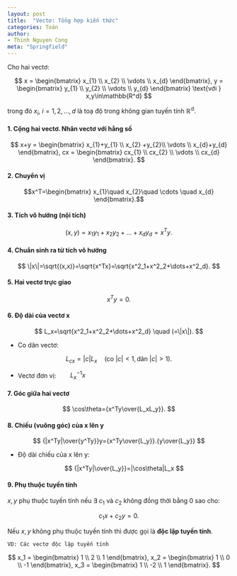```yaml
---
layout: post
title:  "Vectơ: Tổng hợp kiến thức"
categories: Toán
author:
- Thinh Nguyen Cong
meta: "Springfield"
---
```


Cho hai vectơ:

$$
    x = \begin{bmatrix}
           x_{1} \\
           x_{2} \\
           \vdots \\
           x_{d}
         \end{bmatrix}, 
    y = \begin{bmatrix}
           y_{1} \\
           y_{2} \\
           \vdots \\
           y_{d}
         \end{bmatrix}    \text{với  }  x,y\in\mathbb{R^d}
$$

trong  đó $x_i$, $i=1,2,...,d$ là toạ độ trong không gian tuyến tính $\mathbb{R^d}$.
#### 1. Cộng hai vectơ. Nhân vectơ với hằng số

$$
        x+y = \begin{bmatrix}
           x_{1}+y_{1} \\
           x_{2} +y_{2}\\
           \vdots \\
           x_{d}+y_{d}
         \end{bmatrix}, 
    cx = \begin{bmatrix}
           cx_{1} \\
           cx_{2} \\
           \vdots \\
           cx_{d}
         \end{bmatrix}.
$$

#### 2. Chuyển vị
   
$$x^T=\begin{bmatrix}
           x_{1}\quad 
           x_{2}\quad
           \cdots \quad
           x_{d}
         \end{bmatrix}.$$

#### 3. Tích vô hướng (nội tích)

$$
    (x,y)=x_1y_1+x_2y_2+\dots +x_dy_d=x^Ty.
$$

#### 4. Chuẩn sinh ra từ tích vô hướng 

$$
    \|x\|=\sqrt{(x,x)}=\sqrt{x^Tx}=\sqrt{x^2_1+x^2_2+\dots+x^2_d}.
$$

#### 5. Hai vectơ trực giao

$$
    x^Ty=0.
$$

#### 6. Độ dài của vectơ x

$$
    L_x=\sqrt{x^2_1+x^2_2+\dots+x^2_d} \quad (=\|x\|).
$$

- Co dãn vectơ:

$$
    L_{cx}=|c|L_x \quad (\text{co } |c|<1, \text{dãn }|c|>1).
$$

- Vectơ đơn vị:$\qquad L_x^{-1}x$

#### 7. Góc giữa hai vectơ

$$
    \cos\theta={x^Ty\over{L_xL_y}}.
$$

#### 8. Chiếu (vuông góc) của x lên y

$$
    {|x^Ty|\over{y^Ty}}y={x^Ty\over{L_y}}.{y\over{L_y}}
$$

- Độ dài chiếu của x lên y:

    $$
        {|x^Ty|\over{L_y}}=|\cos\theta|L_x
    $$

#### 9. Phụ thuộc tuyến tính 

$x, y$ phụ thuộc tuyến tính nếu $\exists$ $c_1$ và $c_2$ không đồng thời bằng 0 sao cho:

$$
    c_1x+c_2y=0.
$$

Nếu $x, y$ không phụ thuộc tuyến tính thì được gọi là **độc lập tuyến tính**.

    VD: Các vectơ độc lập tuyến tính

$$
    x_1 = \begin{bmatrix}
           1 \\
           2 \\
           1
         \end{bmatrix}, 
    x_2 = \begin{bmatrix}
           1 \\
           0 \\
           -1
         \end{bmatrix},
    x_3 = \begin{bmatrix}
           1 \\
           -2 \\
           1
         \end{bmatrix}.
    $$
